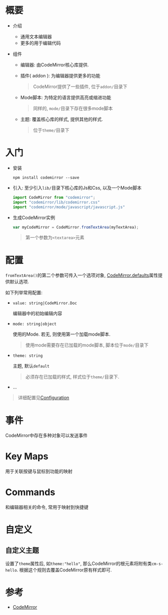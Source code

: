 # 概要

* 介绍

  * 通用文本编辑器
  * 更多的用于编辑代码

* 组件

  * 编辑器: 由CodeMirror核心库提供.

  * 插件( addon ): 为编辑器提供更多的功能

    > CodeMirror提供了一些插件, 位于`addon/`目录下

  * Mode脚本: 为特定的语言提供高亮或缩进功能

    > 同样的, `mode/`目录下存在很多mode脚本
  
  * 主题: 覆盖核心库的样式, 提供其他的样式.
  
    > 位于`theme/`目录下

# 入门

* 安装

  ```shell
  npm install codemirror --save
  ```

* 引入: 至少引入`lib/`目录下核心库的Js和Css, 以及一个Mode脚本

  ```javascript
  import CodeMirror from "codemirror";
  import "codemirror/lib/codemirror.css"
  import "codemirror/mode/javascript/javascript.js"
  ```

* 生成CodeMirror实例

  ```javascript
  var myCodeMirror = CodeMirror.fromTextArea(myTextArea);
  ```

  > 第一个参数为`<textarea>`元素

# 配置

`fromTextArea()`的第二个参数可传入一个选项对象,  [CodeMirror.defaults](https://codemirror.net/doc/manual.html#defaults)属性提供默认选项.

如下列举常用配置: 

* ` value: string|CodeMirror.Doc `

  编辑器中的初始编辑内容

* ` mode: string|object `

  使用的Mode. 若无, 则使用第一个加载mode脚本.

  > 使用mode需要存在已加载的mode脚本, 脚本位于`mode/`目录下

* ` theme: string `

  主题, 默认`default`

  > 必须存在已加载的样式, 样式位于`theme/`目录下.

* ...

> 详细配置见[Configuration](https://codemirror.net/doc/manual.html#config)

# 事件

CodeMirror中存在多种对象可以发送事件

# Key Maps

用于关联按键与鼠标到功能的映射

# Commands

和编辑器相关的命令, 常用于映射到快捷键



# 自定义

## 自定义主题

设置了`theme`属性后, 如`theme:"hello"`, 那么CodeMirror的根元素将附有类`cm-s-hello`. 根据这个规则去覆盖CodeMirror原有样式即可.



# 参考

* [CodeMirror](https://codemirror.net/)